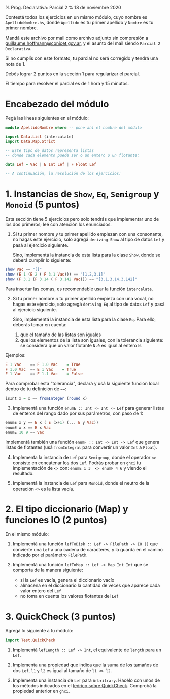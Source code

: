 % Prog. Declarativa: Parcial 2
% 18 de noviembre 2020

Contestá todos los ejercicios en un mismo módulo,
cuyo nombre es `ApellidoNombre.hs`, donde
`Apellido` es tu primer apellido y `Nombre` es tu
primer nombre.

Mandá este archivo por mail como archivo adjunto sin
compresión a <guillaume.hoffmann@conicet.gov.ar>, y el asunto del mail
siendo `Parcial 2 Declarativa`.

Si no cumplís con este formato, tu parcial no será
corregido y tendrá una nota de 1.

Debés lograr 2 puntos en la sección 1 para regularizar
el parcial.

El tiempo para resolver el parcial es de 1 hora y 15 minutos.

# Encabezado del módulo

Pegá las líneas siguientes en el módulo:

~~~haskell
module ApellidoNombre where -- pone ahí el nombre del módulo

import Data.List (intercalate)
import Data.Map.Strict

-- Este tipo de datos representa listas
-- donde cada elemento puede ser o un entero o un flotante:

data Lef = Vac | E Int Lef | F Float Lef

-- A continuación, la resolución de los ejercicios:
~~~

# 1. Instancias de `Show`, `Eq`, `Semigroup` y `Monoid` (5 puntos)

Esta sección tiene 5 ejercicios pero solo tendrás que implementar uno
de los dos primeros; leé con atención los enunciados.

1. Si tu primer nombre *y* tu primer apellido empiezan con una consonante, no hagas este
   ejercicio, solo agregá `deriving Show` al tipo de datos `Lef` y pasá al ejercicio siguiente.

   Sino, implementá la instancia de esta lista para la clase `Show`,
   donde se deberá cumplir lo siguiente:

~~~haskell
show Vac == "[]"
show (E 1 (E 2 ( F 3.1 Vac))) == "[1,2,3.1]"
show (F 3.1 (F 3.14 ( F 3.142 Vac))) == "[3.1,3.14,3.142]"
~~~

   Para insertar las comas, es recomendable usar la función `intercalate`.

2. Si tu primer nombre *o* tu primer apellido empieza con una vocal, no hagas este
   ejercicio, solo agregá `deriving Eq` al tipo de datos `Lef` y pasá al ejercicio siguiente.

   Sino, implementá la instancia de esta lista para la clase `Eq`.
   Para ello, deberás tomar en cuenta:
   1. que el tamaño de las listas son iguales
   2. que los elementos de la lista son iguales, con la
      tolerancia siguiente: se considera que un valor flotante `N.0` es igual al entero `N`.

Ejemplos:

~~~haskell
E 1 Vac    == F 1.0 Vac    = True
F 1.0 Vac  == E 1 Vac    = True
E 1 Vac    == F 1.1 Vac    = False
~~~

Para comprobar esta "tolerancia", declará y usá la siguiente función local dentro de
tu definición de  `==`:

~~~haskell
isInt x = x == fromInteger (round x)
~~~

3. Implementá una función `enumE :: Int -> Int -> Lef`
para generar listas de enteros del rango dado
por sus parámetros, con paso de 1:

~~~haskell
enumE x y == E x ( E (x+1) (... E y Vac))
enumE x x == E x Vac
enumE 10 9 == Vac
~~~

Implementá también una función `enumF :: Int -> Int -> Lef`
que genera listas de flotantes (usá `fromIntegral` para convertir un valor `Int` a `Float`).

4. Implementa la instancia de `Lef` para `Semigroup`, donde el operador `<>` consiste
   en concatenar los dos `Lef`.
   Podrás probar en `ghci` tu implementación de `<>` con:
   `enumE 1 3  <> enumF 4 6` y viendo el resultado.

5. Implementá la instancia de `Lef` para `Monoid`, donde el neutro de la operación `<>`
   es la lista vacía.


# 2. El tipo diccionario (Map) y funciones IO (2 puntos)

En el mismo módulo:

1. Implementá una función `lefToDisk :: Lef -> FilePath -> IO ()` que convierte una `Lef` a
   una cadena de caracteres, y la guarda en el camino indicado por el parámetro `FilePath`.

2. Implementá una función `lefToMap :: Lef -> Map Int Int` que se comporta de la manera siguiente:
   * si la `Lef` es vacía, genera el diccionario vacío
   * almacena en el diccionario la cantidad de veces que aparece cada valor entero del `Lef`
   * no toma en cuenta los valores flotantes del `Lef`

# 3. QuickCheck (3 puntos)

Agregá lo siguiente a tu módulo:

~~~haskell
import Test.QuickCheck
~~~

1. Implementá `lefLength :: Lef -> Int`, el equivalente de `length` para un `Lef`.

2. Implementa una propiedad que indica que la suma de los tamaños de dos `Lef`, `l1` y `l2`
   es igual al tamaño de `l1 <> l2`.

3. Implementa una instancia de `Lef` para `Arbritrary`. Hacélo con unos de los métodos indicados
   en el [teórico sobre QuickCheck](https://cs.famaf.unc.edu.ar/~hoffmann/pd20/quickcheck.html).
   Comprobá la propiedad anterior en `ghci`.



